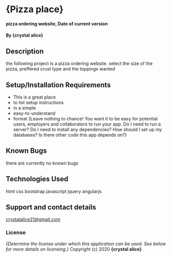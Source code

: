 # {Pizza place}
#### pizza ordering website, Date of current version
#### By **{crystal alice}**
## Description
the following project is a pizza ordering website. select the size of the pizza, preffered crust type and the toppings wanted

## Setup/Installation Requirements
* This is a great place
* to list setup instructions
* in a simple
* easy-to-understand
* format
{Leave nothing to chance! You want it to be easy for potential users, employers and collaborators to run your app. Do I need to run a server? Do I need to install any dependencies? How should I set up my databases? Is there other code this app depends on?}
## Known Bugs
there are currently no known bugs
## Technologies Used
html
css
bootstrap
javascript
jquery
angularjs
## Support and contact details
crystalalice21@gmail.com
### License
*{Determine the license under which this application can be used.  See below for more details on licensing.}*
Copyright (c) 2020 **{crystal alice}**
